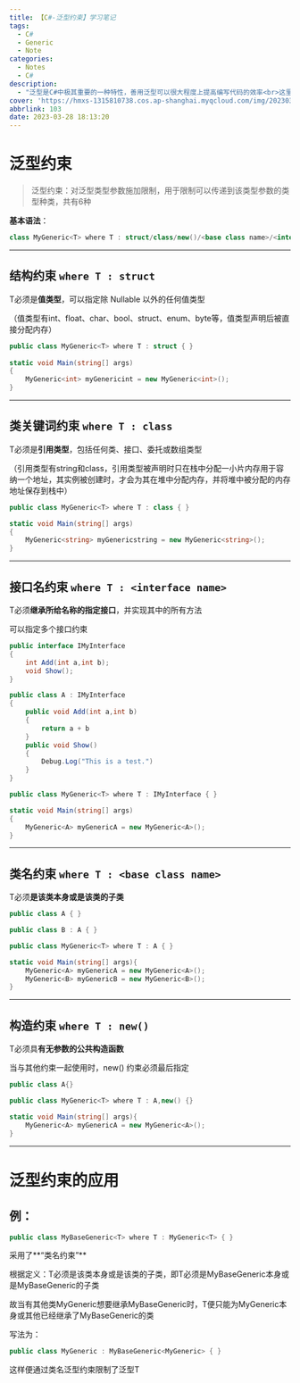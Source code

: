 ```yaml
---
title: 【C#-泛型约束】学习笔记
tags:
  - C#
  - Generic
  - Note
categories:
  - Notes
  - C#
description:
  - "泛型是C#中极其重要的一种特性，善用泛型可以很大程度上提高编写代码的效率<br>这里总结了泛型约束的一些使用方法，希望对你有帮助\U0001F910"
cover: 'https://hmxs-1315810738.cos.ap-shanghai.myqcloud.com/img/202303281818840.jpg'
abbrlink: 103
date: 2023-03-28 18:13:20
---
```


# 泛型约束

> 泛型约束：对泛型类型参数施加限制，用于限制可以传递到该类型参数的类型种类，共有6种

**基本语法**：

```c#
class MyGeneric<T> where T : struct/class/new()/<base class name>/<interface name>
```

---

## 结构约束 `where T : struct`

T必须是**值类型**，可以指定除 Nullable 以外的任何值类型

（值类型有int、float、char、bool、struct、enum、byte等，值类型声明后被直接分配内存）

```c#
public class MyGeneric<T> where T : struct { }
    
static void Main(string[] args)
{
    MyGeneric<int> myGenericint = new MyGeneric<int>();
}
```

---

## 类关键词约束 `where T : class`

T必须是**引用类型**，包括任何类、接口、委托或数组类型

（引用类型有string和class，引用类型被声明时只在栈中分配一小片内存用于容纳一个地址，其实例被创建时，才会为其在堆中分配内存，并将堆中被分配的内存地址保存到栈中）

```c#
public class MyGeneric<T> where T : class { }

static void Main(string[] args)
{
    MyGeneric<string> myGenericstring = new MyGeneric<string>();
}
```

---

## 接口名约束 `where T : <interface name>`

T必须**继承所给名称的指定接口**，并实现其中的所有方法

可以指定多个接口约束

```C#
public interface IMyInterface
{
    int Add(int a,int b);
    void Show();
}

public class A : IMyInterface
{
    public void Add(int a,int b)
    {
        return a + b
    }
    public void Show()
    {
        Debug.Log("This is a test.")
    }
}

public class MyGeneric<T> where T : IMyInterface { }

static void Main(string[] args)
{
    MyGeneric<A> myGenericA = new MyGeneric<A>();
}
```

---

## 类名约束 `where T : <base class name>`

T必须**是该类本身或是该类的子类**

```c#
public class A { }

public class B : A { }

public class MyGeneric<T> where T : A { }

static void Main(string[] args){
    MyGeneric<A> myGenericA = new MyGeneric<A>();
    MyGeneric<B> myGenericB = new MyGeneric<B>();
}
```

---

## 构造约束 `where T : new()`

T必须具**有无参数的公共构造函数**

当与其他约束一起使用时，new() 约束必须最后指定

```c#
public class A{}

public class MyGeneric<T> where T : A,new() {}

static void Main(string[] args){
    MyGeneric<A> myGenericA = new MyGeneric<A>();
}
```

---

# 泛型约束的应用

## 例：

```c#
public class MyBaseGeneric<T> where T : MyGeneric<T> { }
```

采用了**“类名约束”**

根据定义：T必须是该类本身或是该类的子类，即T必须是MyBaseGeneric<T>本身或是MyBaseGeneric<T>的子类

故当有其他类MyGeneric想要继承MyBaseGeneric<T>时，T便只能为MyGeneric本身或其他已经继承了MyBaseGeneric<T>的类

写法为：

```c#
public class MyGeneric : MyBaseGeneric<MyGeneric> { }
```

这样便通过类名泛型约束限制了泛型T